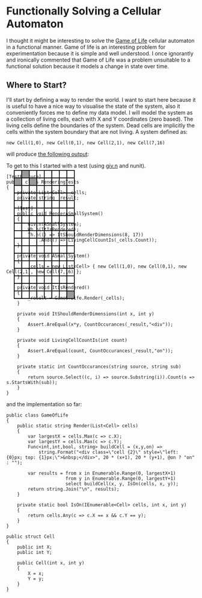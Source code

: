 <style>
.cell {
    border: 2px solid black;
    width: 18px;
    height: 18px;
    position: absolute;
    
}
.on {
    background-color: #999;
}
</style>

Functionally Solving a Cellular Automaton
====================================

I thought it might be interesting to solve the [Game of Life](http://en.wikipedia.org/wiki/Conway's_Game_of_Life) cellular automaton in a functional manner. Game of life is an interesting problem for experimentation because it is simple and well understood. I once ignorantly and ironically commented that Game of Life was a problem unsuitable to a functional solution because it models a change in state over time. 

Where to Start?
----------------

I'll start by defining a way to render the world. I want to start here because it is useful to have a nice way to visualise the state of the system, also it conveniently forces me to define my data model. I will model the system as a collection of living cells, each with X and Y coordinates (zero based). The living cells define the boundaries of the system. Dead cells are implicitly the cells within the system boundary that are not living. A system defined as:

    new Cell(1,0), new Cell(0,1), new Cell(2,1), new Cell(7,16)

will produce [the following output](http://jsfiddle.net/P44aM/1/):

<div style="position:relative">
    <div class="cell " style="left: 20px; top: 20px;">&nbsp;</div>
    <div class="cell on" style="left: 20px; top: 40px;">&nbsp;</div>
    <div class="cell " style="left: 20px; top: 60px;">&nbsp;</div>
    <div class="cell " style="left: 20px; top: 80px;">&nbsp;</div>
    <div class="cell " style="left: 20px; top: 100px;">&nbsp;</div>
    <div class="cell " style="left: 20px; top: 120px;">&nbsp;</div>
    <div class="cell " style="left: 20px; top: 140px;">&nbsp;</div>
    <div class="cell " style="left: 20px; top: 160px;">&nbsp;</div>
    <div class="cell " style="left: 20px; top: 180px;">&nbsp;</div>
    <div class="cell " style="left: 20px; top: 200px;">&nbsp;</div>
    <div class="cell " style="left: 20px; top: 220px;">&nbsp;</div>
    <div class="cell " style="left: 20px; top: 240px;">&nbsp;</div>
    <div class="cell " style="left: 20px; top: 260px;">&nbsp;</div>
    <div class="cell " style="left: 20px; top: 280px;">&nbsp;</div>
    <div class="cell " style="left: 20px; top: 300px;">&nbsp;</div>
    <div class="cell " style="left: 20px; top: 320px;">&nbsp;</div>
    <div class="cell " style="left: 20px; top: 340px;">&nbsp;</div>
    <div class="cell on" style="left: 40px; top: 20px;">&nbsp;</div>
    <div class="cell " style="left: 40px; top: 40px;">&nbsp;</div>
    <div class="cell " style="left: 40px; top: 60px;">&nbsp;</div>
    <div class="cell " style="left: 40px; top: 80px;">&nbsp;</div>
    <div class="cell " style="left: 40px; top: 100px;">&nbsp;</div>
    <div class="cell " style="left: 40px; top: 120px;">&nbsp;</div>
    <div class="cell " style="left: 40px; top: 140px;">&nbsp;</div>
    <div class="cell " style="left: 40px; top: 160px;">&nbsp;</div>
    <div class="cell " style="left: 40px; top: 180px;">&nbsp;</div>
    <div class="cell " style="left: 40px; top: 200px;">&nbsp;</div>
    <div class="cell " style="left: 40px; top: 220px;">&nbsp;</div>
    <div class="cell " style="left: 40px; top: 240px;">&nbsp;</div>
    <div class="cell " style="left: 40px; top: 260px;">&nbsp;</div>
    <div class="cell " style="left: 40px; top: 280px;">&nbsp;</div>
    <div class="cell " style="left: 40px; top: 300px;">&nbsp;</div>
    <div class="cell " style="left: 40px; top: 320px;">&nbsp;</div>
    <div class="cell " style="left: 40px; top: 340px;">&nbsp;</div>
    <div class="cell " style="left: 60px; top: 20px;">&nbsp;</div>
    <div class="cell on" style="left: 60px; top: 40px;">&nbsp;</div>
    <div class="cell " style="left: 60px; top: 60px;">&nbsp;</div>
    <div class="cell " style="left: 60px; top: 80px;">&nbsp;</div>
    <div class="cell " style="left: 60px; top: 100px;">&nbsp;</div>
    <div class="cell " style="left: 60px; top: 120px;">&nbsp;</div>
    <div class="cell " style="left: 60px; top: 140px;">&nbsp;</div>
    <div class="cell " style="left: 60px; top: 160px;">&nbsp;</div>
    <div class="cell " style="left: 60px; top: 180px;">&nbsp;</div>
    <div class="cell " style="left: 60px; top: 200px;">&nbsp;</div>
    <div class="cell " style="left: 60px; top: 220px;">&nbsp;</div>
    <div class="cell " style="left: 60px; top: 240px;">&nbsp;</div>
    <div class="cell " style="left: 60px; top: 260px;">&nbsp;</div>
    <div class="cell " style="left: 60px; top: 280px;">&nbsp;</div>
    <div class="cell " style="left: 60px; top: 300px;">&nbsp;</div>
    <div class="cell " style="left: 60px; top: 320px;">&nbsp;</div>
    <div class="cell " style="left: 60px; top: 340px;">&nbsp;</div>
    <div class="cell " style="left: 80px; top: 20px;">&nbsp;</div>
    <div class="cell " style="left: 80px; top: 40px;">&nbsp;</div>
    <div class="cell " style="left: 80px; top: 60px;">&nbsp;</div>
    <div class="cell " style="left: 80px; top: 80px;">&nbsp;</div>
    <div class="cell " style="left: 80px; top: 100px;">&nbsp;</div>
    <div class="cell " style="left: 80px; top: 120px;">&nbsp;</div>
    <div class="cell " style="left: 80px; top: 140px;">&nbsp;</div>
    <div class="cell " style="left: 80px; top: 160px;">&nbsp;</div>
    <div class="cell " style="left: 80px; top: 180px;">&nbsp;</div>
    <div class="cell " style="left: 80px; top: 200px;">&nbsp;</div>
    <div class="cell " style="left: 80px; top: 220px;">&nbsp;</div>
    <div class="cell " style="left: 80px; top: 240px;">&nbsp;</div>
    <div class="cell " style="left: 80px; top: 260px;">&nbsp;</div>
    <div class="cell " style="left: 80px; top: 280px;">&nbsp;</div>
    <div class="cell " style="left: 80px; top: 300px;">&nbsp;</div>
    <div class="cell " style="left: 80px; top: 320px;">&nbsp;</div>
    <div class="cell " style="left: 80px; top: 340px;">&nbsp;</div>
    <div class="cell " style="left: 100px; top: 20px;">&nbsp;</div>
    <div class="cell " style="left: 100px; top: 40px;">&nbsp;</div>
    <div class="cell " style="left: 100px; top: 60px;">&nbsp;</div>
    <div class="cell " style="left: 100px; top: 80px;">&nbsp;</div>
    <div class="cell " style="left: 100px; top: 100px;">&nbsp;</div>
    <div class="cell " style="left: 100px; top: 120px;">&nbsp;</div>
    <div class="cell " style="left: 100px; top: 140px;">&nbsp;</div>
    <div class="cell " style="left: 100px; top: 160px;">&nbsp;</div>
    <div class="cell " style="left: 100px; top: 180px;">&nbsp;</div>
    <div class="cell " style="left: 100px; top: 200px;">&nbsp;</div>
    <div class="cell " style="left: 100px; top: 220px;">&nbsp;</div>
    <div class="cell " style="left: 100px; top: 240px;">&nbsp;</div>
    <div class="cell " style="left: 100px; top: 260px;">&nbsp;</div>
    <div class="cell " style="left: 100px; top: 280px;">&nbsp;</div>
    <div class="cell " style="left: 100px; top: 300px;">&nbsp;</div>
    <div class="cell " style="left: 100px; top: 320px;">&nbsp;</div>
    <div class="cell " style="left: 100px; top: 340px;">&nbsp;</div>
    <div class="cell " style="left: 120px; top: 20px;">&nbsp;</div>
    <div class="cell " style="left: 120px; top: 40px;">&nbsp;</div>
    <div class="cell " style="left: 120px; top: 60px;">&nbsp;</div>
    <div class="cell " style="left: 120px; top: 80px;">&nbsp;</div>
    <div class="cell " style="left: 120px; top: 100px;">&nbsp;</div>
    <div class="cell " style="left: 120px; top: 120px;">&nbsp;</div>
    <div class="cell " style="left: 120px; top: 140px;">&nbsp;</div>
    <div class="cell " style="left: 120px; top: 160px;">&nbsp;</div>
    <div class="cell " style="left: 120px; top: 180px;">&nbsp;</div>
    <div class="cell " style="left: 120px; top: 200px;">&nbsp;</div>
    <div class="cell " style="left: 120px; top: 220px;">&nbsp;</div>
    <div class="cell " style="left: 120px; top: 240px;">&nbsp;</div>
    <div class="cell " style="left: 120px; top: 260px;">&nbsp;</div>
    <div class="cell " style="left: 120px; top: 280px;">&nbsp;</div>
    <div class="cell " style="left: 120px; top: 300px;">&nbsp;</div>
    <div class="cell " style="left: 120px; top: 320px;">&nbsp;</div>
    <div class="cell " style="left: 120px; top: 340px;">&nbsp;</div>
    <div class="cell " style="left: 140px; top: 20px;">&nbsp;</div>
    <div class="cell " style="left: 140px; top: 40px;">&nbsp;</div>
    <div class="cell " style="left: 140px; top: 60px;">&nbsp;</div>
    <div class="cell " style="left: 140px; top: 80px;">&nbsp;</div>
    <div class="cell " style="left: 140px; top: 100px;">&nbsp;</div>
    <div class="cell " style="left: 140px; top: 120px;">&nbsp;</div>
    <div class="cell " style="left: 140px; top: 140px;">&nbsp;</div>
    <div class="cell " style="left: 140px; top: 160px;">&nbsp;</div>
    <div class="cell " style="left: 140px; top: 180px;">&nbsp;</div>
    <div class="cell " style="left: 140px; top: 200px;">&nbsp;</div>
    <div class="cell " style="left: 140px; top: 220px;">&nbsp;</div>
    <div class="cell " style="left: 140px; top: 240px;">&nbsp;</div>
    <div class="cell " style="left: 140px; top: 260px;">&nbsp;</div>
    <div class="cell " style="left: 140px; top: 280px;">&nbsp;</div>
    <div class="cell " style="left: 140px; top: 300px;">&nbsp;</div>
    <div class="cell " style="left: 140px; top: 320px;">&nbsp;</div>
    <div class="cell " style="left: 140px; top: 340px;">&nbsp;</div>
    <div class="cell " style="left: 160px; top: 20px;">&nbsp;</div>
    <div class="cell " style="left: 160px; top: 40px;">&nbsp;</div>
    <div class="cell " style="left: 160px; top: 60px;">&nbsp;</div>
    <div class="cell " style="left: 160px; top: 80px;">&nbsp;</div>
    <div class="cell " style="left: 160px; top: 100px;">&nbsp;</div>
    <div class="cell " style="left: 160px; top: 120px;">&nbsp;</div>
    <div class="cell " style="left: 160px; top: 140px;">&nbsp;</div>
    <div class="cell " style="left: 160px; top: 160px;">&nbsp;</div>
    <div class="cell " style="left: 160px; top: 180px;">&nbsp;</div>
    <div class="cell " style="left: 160px; top: 200px;">&nbsp;</div>
    <div class="cell " style="left: 160px; top: 220px;">&nbsp;</div>
    <div class="cell " style="left: 160px; top: 240px;">&nbsp;</div>
    <div class="cell " style="left: 160px; top: 260px;">&nbsp;</div>
    <div class="cell " style="left: 160px; top: 280px;">&nbsp;</div>
    <div class="cell " style="left: 160px; top: 300px;">&nbsp;</div>
    <div class="cell " style="left: 160px; top: 320px;">&nbsp;</div>
    <div class="cell on" style="left: 160px; top: 340px;">&nbsp;</div>
</div>

To get to this I started with a test (using [giv.n](http://nuget.org/packages/Giv.n/) and nunit).

    [TestFixture]
    public class RenderingTests
    {
        private List<Cell> _cells;
        private string _result;

        [Test]
        public void RenderASmallSystem()
        {
            Giv.n(ASmallSystem);
            Wh.n(ItIsRendered);
            Th.n(() => ItShouldRenderDimensions(8, 17))
                .And(() => LivingCellCountIs(_cells.Count));
        }

        private void ASmallSystem()
        {
            _cells = new List<Cell> { new Cell(1,0), new Cell(0,1), new Cell(2,1), new Cell(7,16) };
        }

        private void ItIsRendered()
        {
            _result = GameOfLife.Render(_cells);
        }

        private void ItShouldRenderDimensions(int x, int y)
        {
            Assert.AreEqual(x*y, CountOccurances(_result,"<div"));
        }

        private void LivingCellCountIs(int count)
        {
            Assert.AreEqual(count, CountOccurances(_result,"on"));
        }

        private static int CountOccurances(string source, string sub)
        {
            return source.Select((c, i) => source.Substring(i)).Count(s => s.StartsWith(sub));
        }
    }

and the implementation so far:

    public class GameOfLife
    {
        public static string Render(List<Cell> cells)
        {
            var largestX = cells.Max(c => c.X);
            var largestY = cells.Max(c => c.Y);
            Func<int,int,bool, string> buildCell = (x,y,on) => 
                string.Format("<div class=\"cell {2}\" style=\"left: {0}px; top: {1}px;\">&nbsp;</div>", 20 * (x+1), 20 * (y+1), @on ? "on" : "");

            var results = from x in Enumerable.Range(0, largestX+1)
                          from y in Enumerable.Range(0, largestY+1)
                          select buildCell(x, y, IsOn(cells, x, y));
            return string.Join("\n", results);
        }

        private static bool IsOn(IEnumerable<Cell> cells, int x, int y)
        {
            return cells.Any(c => c.X == x && c.Y == y);
        }
    }

    public struct Cell
    {
        public int X;
        public int Y;

        public Cell(int x, int y)
        {
            X = x;
            Y = y;
        }
    }
